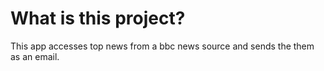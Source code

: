# What is this  project?
This app accesses top news from a bbc  news source and sends the  them as an email.